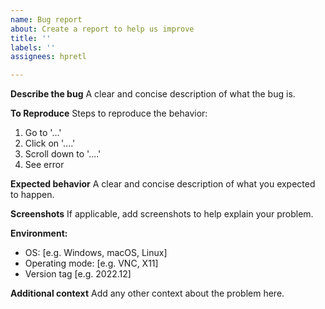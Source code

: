 ```yaml
---
name: Bug report
about: Create a report to help us improve
title: ''
labels: ''
assignees: hpretl

---
```


**Describe the bug**
A clear and concise description of what the bug is.

**To Reproduce**
Steps to reproduce the behavior:
1. Go to '...'
2. Click on '....'
3. Scroll down to '....'
4. See error

**Expected behavior**
A clear and concise description of what you expected to happen.

**Screenshots**
If applicable, add screenshots to help explain your problem.

**Environment:**
 - OS: [e.g. Windows, macOS, Linux]
 - Operating mode: [e.g. VNC, X11]
 - Version tag [e.g. 2022.12]

**Additional context**
Add any other context about the problem here.
